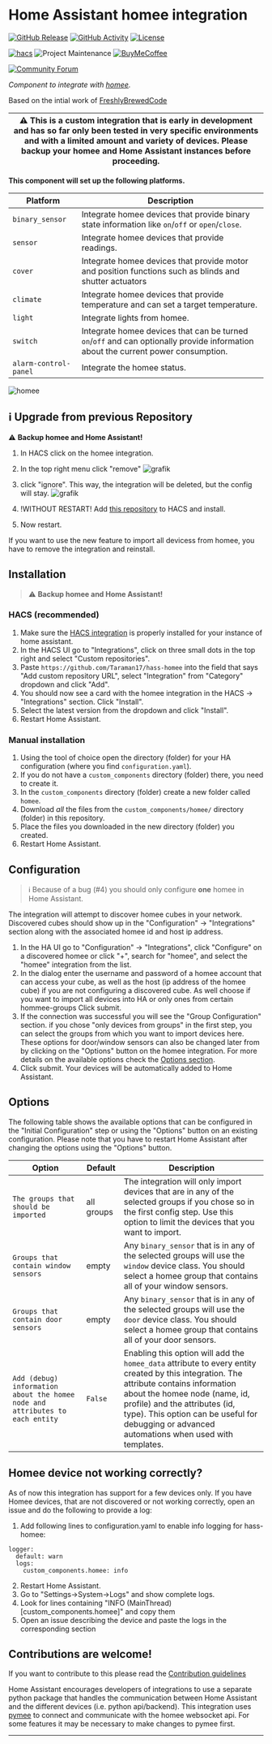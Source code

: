 # Home Assistant homee integration

[![GitHub Release][releases-shield]][releases]
[![GitHub Activity][commits-shield]][commits]
[![License][license-shield]](LICENSE)

[![hacs][hacsbadge]][hacs]
![Project Maintenance][maintenance-shield]
[![BuyMeCoffee][buymecoffeebadge]][buymecoffee]

[![Community Forum][forum-shield]][forum]

_Component to integrate with [homee][homee]._

Based on the intial work of [FreshlyBrewedCode]

| :warning: This is a custom integration that is early in development and has so far only been tested in very specific environments and with a limited amount and variety of devices. Please backup your homee and Home Assistant instances before proceeding. |
| ------------------------------------------------------------------------------------------------------------------------------------------------------------------------------------------------------------------------------------------------------------ |

**This component will set up the following platforms.**

| Platform              | Description                                                                                                                       |
| --------------------- | --------------------------------------------------------------------------------------------------------------------------------- |
| `binary_sensor`       | Integrate homee devices that provide binary state information like `on`/`off` or `open`/`close`.                                  |
| `sensor`              | Integrate homee devices that provide readings.                                                                                    |
| `cover`               | Integrate homee devices that provide motor and position functions such as blinds and shutter actuators                            |
| `climate`             | Integrate homee devices that provide temperature and can set a target temperature.                                                |
| `light`               | Integrate lights from homee.                                                                                                      |
| `switch`              | Integrate homee devices that can be turned `on`/`off` and can optionally provide information about the current power consumption. |
| `alarm-control-panel` | Integrate the homee status.                                                                                                       |

![homee][homee_logo]

## :information_source: Upgrade from previous Repository

:warning: **Backup homee and Home Assistant!**

1. In HACS click on the homee integration.
2. In the top right menu click "remove"
   ![grafik](https://github.com/FreshlyBrewedCode/hacs-homee/assets/4706817/af69b1da-6f81-4c31-b051-4a58fc264a54)

3. click "ignore". This way, the integration will be deleted, but the config will stay.
   ![grafik](https://github.com/FreshlyBrewedCode/hacs-homee/assets/4706817/29de90d1-2bf4-49ae-8ec4-b48eab737269)

4. !WITHOUT RESTART! Add [this repository] to HACS and install.
5. Now restart.

If you want to use the new feature to import all devicess from homee, you have to remove the integration and reinstall.

## Installation

> :warning: **Backup homee and Home Assistant!**

### HACS (recommended)

1. Make sure the [HACS integration](https://hacs.xyz/) is properly installed for your instance of home assistant.
2. In the HACS UI go to "Integrations", click on three small dots in the top right and select "Custom repositories".
3. Paste `https://github.com/Taraman17/hass-homee` into the field that says "Add custom repository URL", select "Integration" from "Category" dropdown and click "Add".
4. You should now see a card with the homee integration in the HACS -> "Integrations" section. Click "Install".
5. Select the latest version from the dropdown and click "Install".
6. Restart Home Assistant.

### Manual installation

1. Using the tool of choice open the directory (folder) for your HA configuration (where you find `configuration.yaml`).
2. If you do not have a `custom_components` directory (folder) there, you need to create it.
3. In the `custom_components` directory (folder) create a new folder called `homee`.
4. Download _all_ the files from the `custom_components/homee/` directory (folder) in this repository.
5. Place the files you downloaded in the new directory (folder) you created.
6. Restart Home Assistant.

## Configuration

> :information_source: Because of a bug (#4) you should only configure **one** homee in Home Assistant.

The integration will attempt to discover homee cubes in your network. Discovered cubes should show up in the "Configuration" -> "Integrations" section along with the associated homee id and host ip address.

1. In the HA UI go to "Configuration" -> "Integrations", click "Configure" on a discovered homee or click "+", search for "homee", and select the "homee" integration from the list.
2. In the dialog enter the username and password of a homee account that can access your cube, as well as the host (ip address of the homee cube) if you are not configuring a discovered cube.
   As well choose if you want to import all devices into HA or only ones from certain hommee-groups
   Click submit.
3. If the connection was successful you will see the "Group Configuration" section. if you chose "only devices from groups" in the first step, you can select the groups from which you want to import devices here.
   These options for door/window sensors can also be changed later from by clicking on the "Options" button on the homee integration. For more details on the available options check the [Options section](#Options).
4. Click submit. Your devices will be automatically added to Home Assistant.

## Options

The following table shows the available options that can be configured in the "Initial Configuration" step or using the "Options" button on an existing configuration. Please note that you have to restart Home Assistant after changing the options using the "Options" button.

| Option                                                                       | Default    | Description                                                                                                                                                                                                                                                                                                |
| ---------------------------------------------------------------------------- | ---------- | ---------------------------------------------------------------------------------------------------------------------------------------------------------------------------------------------------------------------------------------------------------------------------------------------------------- |
| `The groups that should be imported`                                         | all groups | The integration will only import devices that are in any of the selected groups if you chose so in the first config step. Use this option to limit the devices that you want to import.                                                                                                                    |
| `Groups that contain window sensors`                                         | empty      | Any `binary_sensor` that is in any of the selected groups will use the `window` device class. You should select a homee group that contains all of your window sensors.                                                                                                                                    |
| `Groups that contain door sensors`                                           | empty      | Any `binary_sensor` that is in any of the selected groups will use the `door` device class. You should select a homee group that contains all of your door sensors.                                                                                                                                        |
| `Add (debug) information about the homee node and attributes to each entity` | `False`    | Enabling this option will add the `homee_data` attribute to every entity created by this integration. The attribute contains information about the homee node (name, id, profile) and the attributes (id, type). This option can be useful for debugging or advanced automations when used with templates. |

## Homee device not working correctly?

As of now this integration has support for a few devices only. If you have Homee devices, that are not discovered or not working correctly, open an issue and do the following to provide a log:

1. Add following lines to configuration.yaml to enable info logging for hass-homee:

```
logger:
  default: warn
  logs:
    custom_components.homee: info
```

2. Restart Home Assistant.
3. Go to "Settings->System->Logs" and show complete logs.
4. Look for lines containing "INFO (MainThread) \[custom_components.homee]" and copy them
5. Open an issue describing the device and paste the logs in the corresponding section

## Contributions are welcome!

If you want to contribute to this please read the [Contribution guidelines](CONTRIBUTING.md)

Home Assistant encourages developers of integrations to use a separate python package that handles the communication between Home Assistant and the different devices (i.e. python api/backend). This integration uses [pymee](https://github.com/FreshlyBrewedCode/pymee) to connect and communicate with the homee websocket api. For some features it may be necessary to make changes to pymee first.

---

[homee]: https://hom.ee
[buymecoffee]: https://ko-fi.com/taraman
[buymecoffeebadge]: https://img.shields.io/badge/buy%20me%20a%20coffee-donate-yellow.svg?style=for-the-badge
[commits-shield]: https://img.shields.io/github/last-commit/Taraman17/hass-homee.svg?style=for-the-badge
[commits]: https://github.com/Taraman17/hass-homee/commits/master
[hacs]: https://github.com/custom-components/hacs
[hacsbadge]: https://img.shields.io/badge/HACS-Custom-orange.svg?style=for-the-badge
[homee_logo]: https://raw.githubusercontent.com/Taraman17/brands/master/custom_integrations/homee/logo.png
[forum-shield]: https://img.shields.io/badge/community-forum-brightgreen.svg?style=for-the-badge
[forum]: https://community.home-assistant.io/
[license-shield]: https://img.shields.io/github/license/custom-components/blueprint.svg?style=for-the-badge
[maintenance-shield]: https://img.shields.io/badge/maintainer-Taraman17-blue.svg?style=for-the-badge
[releases-shield]: https://img.shields.io/github/release/Taraman17/hass-homee.svg?style=for-the-badge
[releases]: https://github.com/Taraman17/hass-homee/releases
[FreshlyBrewedCode]: https://github.com/FreshlyBrewedCode
[this repository]: https://github.com/Taraman17/hass-homee
